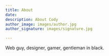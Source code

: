```yaml
---
title: About
date: 
description: About Cody
author_image: images/author.jpg
author_signature: images/signature.jpg

---
```

Web guy, designer, gamer, gentleman in black.